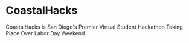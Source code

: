 # CoastalHacks


CoastalHacks is San Diego's Premier Virtual Student Hackathon Taking Place Over Labor Day Weekend
